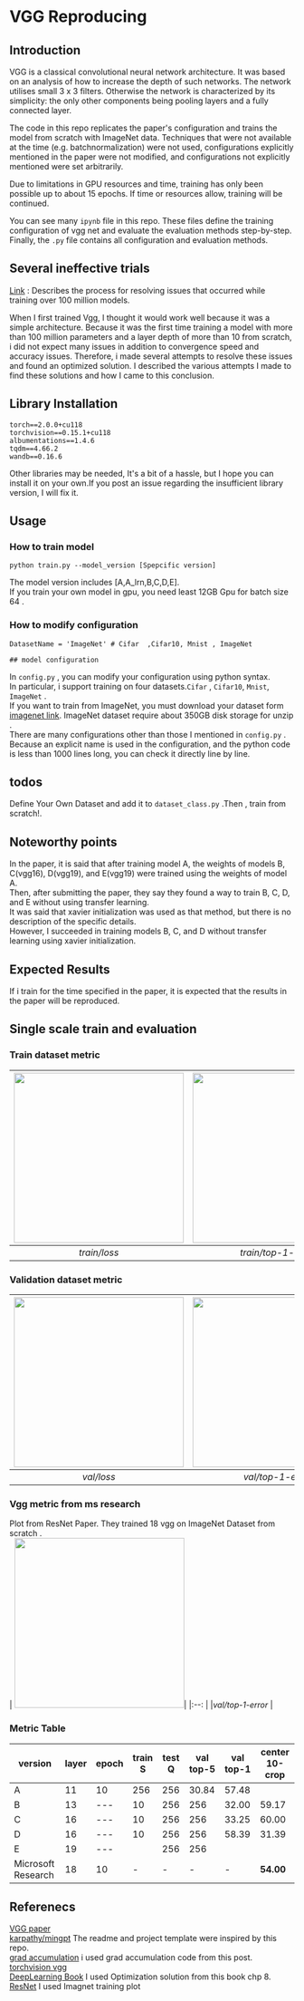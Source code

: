 # VGG Reproducing


## Introduction
VGG is a classical convolutional neural network architecture. It was based on an analysis of how to increase the depth of such networks. The network utilises small 3 x 3 filters. Otherwise the network is characterized by its simplicity: the only other components being pooling layers and a fully connected layer.

The code in this repo replicates the paper's configuration and trains the model from scratch with ImageNet data.  Techniques that were not available at the time (e.g. batchnormalization) were not used, configurations explicitly mentioned in the paper were not modified, and configurations not explicitly mentioned were set arbitrarily.

Due to limitations in GPU resources and time, training has only been possible up to about 15 epochs. If time or resources allow, training will be continued.

You can see many `ipynb` file in this repo. These files define the training configuration of vgg net and evaluate the evaluation methods step-by-step. Finally, the `.py` file contains all configuration and evaluation methods.

## Several ineffective trials 
[Link](https://woongjoonchoi.github.io/Failure-with-vgg/) : Describes the process for resolving issues that occurred while training over 100 million models.  


When I first trained Vgg, I thought it would work well because it was a simple architecture. Because it was the first time training a model with more than 100 million parameters and a layer depth of more than 10 from scratch, i did not expect many issues in addition to convergence speed and accuracy issues. Therefore, i made several attempts to resolve these issues and found an optimized solution. I described the various attempts I made to find these solutions and how I came to this conclusion.
## Library Installation
```
torch==2.0.0+cu118
torchvision==0.15.1+cu118
albumentations==1.4.6
tqdm==4.66.2
wandb==0.16.6
```
Other libraries may be needed,  It's a bit of a hassle, but I hope you can install it on your own.If you post an issue regarding the insufficient library version, I will fix it. 
## Usage

### How to train model 
```
python train.py --model_version [Spepcific version]
```
The model version includes [A,A_lrn,B,C,D,E].  
If you train your own model in gpu, you need least 12GB Gpu for batch size 64 .  

### How to modify configuration
```
DatasetName = 'ImageNet' # Cifar  ,Cifar10, Mnist , ImageNet

## model configuration

```
In `config.py` , you can modify your configuration using python syntax.   
In particular, i support training on four datasets.`Cifar` , `Cifar10`, `Mnist`, `ImageNet` .  
If you want to train from ImageNet, you must download your dataset form [imagenet link](https://image-net.org/index.php).  ImageNet dataset require about 350GB disk storage for unzip .  
There are many configurations other than those I mentioned in `config.py` . Because an explicit name is used in the configuration, and the python code is less than 1000 lines long, you can check it directly line by line.
## todos

Define Your Own Dataset and add it to `dataset_class.py` .Then ,  train from scratch!.  

## Noteworthy points

In the paper, it is said that after training model A, the weights of models B, C(vgg16), D(vgg19), and E(vgg19) were trained using the weights of model A.  
Then, after submitting the paper, they say they found a way to train B, C, D, and E without using transfer learning.  
It was said that xavier initialization was used as that method, but there is no description of the specific details.  
However, I succeeded in training models B, C, and D without transfer learning using xavier initialization.

## Expected Results
If i train for the time specified in the paper, it is expected that the results in the paper will be reproduced. 

## Single scale train and  evaluation
### Train dataset metric
|<img src="https://github.com/woongjoonchoi/DeepLearningPaper-Reproducing/assets/50165842/fbe18970-b815-48cd-bb0a-ebf2f03551ed"  width="300" height="300"> |<img src="https://github.com/woongjoonchoi/DeepLearningPaper-Reproducing/assets/50165842/0260d25a-f03a-4e72-999e-029ceed6a805"  width="300" height="300">| <img src="https://github.com/woongjoonchoi/DeepLearningPaper-Reproducing/assets/50165842/cdae299b-31a1-4338-a8a6-760fbe7a8658"  width="300" height="300">| 
|:--: |:--: |:--:  |
| *train/loss*  |*train/top-1-error* |*train/top-5-error*|

### Validation dataset metric

|<img src="https://github.com/woongjoonchoi/DeepLearningPaper-Reproducing/assets/50165842/bb21663b-3fb5-4272-9591-81122c12c6da"  width="300" height="300"> |<img src="https://github.com/woongjoonchoi/DeepLearningPaper-Reproducing/assets/50165842/f29d1202-425b-42c7-bfdc-85f0ea5fd2f4"  width="300" height="300">|<img src="https://github.com/woongjoonchoi/DeepLearningPaper-Reproducing/assets/50165842/c8d67e27-9559-4daf-aa21-f0149735e653"  width="300" height="300">| 
|:--: |:--: |:--:  |
| *val/loss*  |*val/top-1-error* |*val/top-5-error*|


### Vgg metric from ms research 
Plot from ResNet Paper. They trained 18 vgg on ImageNet Dataset from scratch .  
| <img src="https://github.com/woongjoonchoi/DeepLearningPaper-Reproducing/assets/50165842/a170125a-5ab7-4725-8e34-3f8853fa02d8"  width="300" height="300">| 
|:--: |
|*val/top-1-error* |

### Metric Table


|version |layer|epoch|train S|test Q |val top-5 | val top-1|center 10-crop|
|---|---|---|----|---|---|---|----|
|A |11|10 |256 |256| 30.84|57.48 ||
|B |13|---|10| 256|256 |32.00| 59.17||
|C |16|---|10 | 256| 256|33.25|60.00||
|D |16|---|10 |256 |256 |58.39|31.39 ||
|E|19|---| |256 |256 || ||
|Microsoft Research|18|10|-|-|-|-|**54.00**|


## Referenecs

[VGG paper](https://www.google.com/url?sa=t&rct=j&q=&esrc=s&source=web&cd=&ved=2ahUKEwjs_fuO5ISGAxUra_UHHc5GD6oQFnoECBUQAQ&url=https%3A%2F%2Farxiv.org%2Fabs%2F1409.1556&usg=AOvVaw17ak86ejVzNlyA2N-WpWmZ&opi=89978449)  
[karpathy/mingpt](https://github.com/karpathy/minGPT) The readme and project template were inspired by this repo.  
[grad accumulation](https://discuss.pytorch.org/t/why-do-we-need-to-set-the-gradients-manually-to-zero-in-pytorch/4903/20?u=alband) i used grad accumulation code from this post.  
[torchvision vgg](https://github.com/pytorch/vision/blob/main/torchvision/models/vgg.py)  
[DeepLearning Book](https://www.deeplearningbook.org/)  I used Optimization solution from this book chp 8.  
[ResNet](https://arxiv.org/abs/1512.03385) I used Imagnet training plot  
